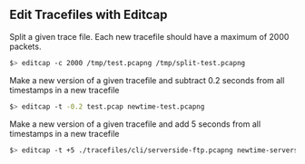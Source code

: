 ## Edit Tracefiles with Editcap

Split a given trace file. Each new tracefile should have a maximum of 2000 packets.
```sh
$> editcap -c 2000 /tmp/test.pcapng /tmp/split-test.pcapng
```

Make a new version of a given tracefile and subtract 0.2 seconds from all timestamps in a new tracefile
```sh
$> editcap -t -0.2 test.pcap newtime-test.pcapng
```

Make a new version of a given tracefile and add 5 seconds from all timestamps in a new tracefile
```sh
$> editcap -t +5 ./tracefiles/cli/serverside-ftp.pcapng newtime-serverside.pcapng
```

